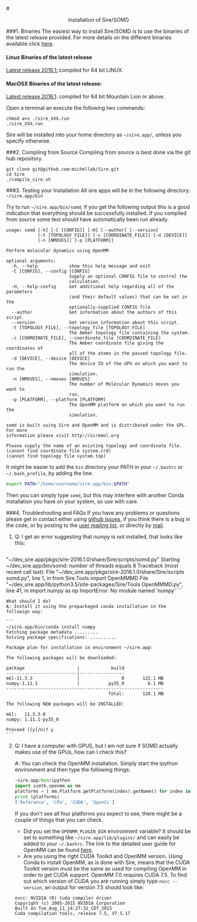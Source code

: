 #<center> Installation of Sire/SOMD</center>

###1. Binaries
The easiest way to install Sire/SOMD is to use the binaries of the latest release provided. For more details on the different binaries available click [here](../../pages/binaries.md).
#### Linux Binaries of the latest release
[Latest release 2016.1:](http://siremol.org/largefiles/sire_releases/download.php?name=sire_16_1_linux64.run) compiled for 64 bit LINUX.

#### MacOSX Binaries of the latest release:
[Latest release 2016.1](http://siremol.org/largefiles/sire_releases/download.php?name=sire_16_1_OSX_ML64.run): compiled for 64 bit Mountain Lion or above.

Open a terminal an execute the following two commands:

```
chmod a+x ./sire_XXX.run
./sire_XXX.run
```
Sire will be installed into your home directory as ```~/sire.app/```, unless you specify otherwise. 

###2. Compiling from Source
Compiling from source is best done via the git hub repository.

```
git clone git@github.com:michellab/Sire.git
cd Sire
./compile_sire.sh
```

###3. Testing your Installation
All sire apps will be in the following directory: `~/sire.app/bin`

Try to run `~/sire.app/bin/somd`, if you get the following output this is a good indication that everything should be successfully installed. If you compiled from source some test should have automatically been run already. 


```
usage: somd [-h] [-C [CONFIG]] [-H] [--author] [--version]
            [-t [TOPOLOGY_FILE]] [-c [COORDINATE_FILE]] [-d [DEVICE]]
            [-n [NMOVES]] [-p [PLATFORM]]

Perform molecular dynamics using OpenMM

optional arguments:
  -h, --help            show this help message and exit
  -C [CONFIG], --config [CONFIG]
                        Supply an optional CONFIG file to control the
                        calculation.
  -H, --help-config     Get additional help regarding all of the parameters
                        (and their default values) that can be set in the
                        optionally-supplied CONFIG file
  --author              Get information about the authors of this script.
  --version             Get version information about this script.
  -t [TOPOLOGY_FILE], --topology_file [TOPOLOGY_FILE]
                        The Amber topology file containing the system.
  -c [COORDINATE_FILE], --coordinate_file [COORDINATE_FILE]
                        The Amber coordinate file giving the coordinates of
                        all of the atoms in the passed topology file.
  -d [DEVICE], --device [DEVICE]
                        The device ID of the GPU on which you want to run the
                        simulation.
  -n [NMOVES], --nmoves [NMOVES]
                        The number of Molecular Dynamics moves you want to
                        run.
  -p [PLATFORM], --platform [PLATFORM]
                        The OpenMM platform on which you want to run the
                        simulation.

somd is built using Sire and OpenMM and is distributed under the GPL. For more
information please visit http://siremol.org

Please supply the name of an existing topology and coordinate file.
(cannot find coordinate file system.crd)
(cannot find topology file system.top)
```

It might be easier to add the `bin` directory your PATH in your `~/.bashrc` or `~/.bash_profile`, by adding the line:

```bash
export PATH="/home/username/sire.app/bin:$PATH"
``` 
Then you can simply type ```somd```, but this may interfere with another Conda installation you have on your system, so use with care. 

###4. Troubleshooting and FAQs
If you have any problems or questions please get in contact either using [github issues](https://github.com/michellab/Sire), if you think there is a bug in the code, or by posting to the [user mailing list](https://groups.google.com/forum/#!forum/sire-users), or directly by [mail]((mailto:chryswoods@gmail.com)).

1. Q: I get an error suggesting that numpy is not installed, that looks like this:

    ```python
"~/dev_sire.app/pkgs/sire-2016.1.0/share/Sire/scripts/somd.py" 
Starting ~/dev_sire.app/bin/somd: number of threads equals 8
Traceback (most recent call last):
File "~/dev_sire.app/pkgs/sire-2016.1.0/share/Sire/scripts somd.py", line 1, in <module> 
from Sire.Tools import OpenMMMD
File "~/dev_sire.app/lib/python3.5/site-packages/Sire/Tools OpenMMMD.py", line 41, in <module>
import numpy as np
ImportError: No module named 'numpy'
    ```
    
    
    What should I do?
    A: Install it using the prepackaged conda installation in the followign way:
   
    ```
    ~/sire.app/bin/conda install numpy
    Fetching package metadata .........
    Solving package specifications: ..........
   
    Package plan for installation in environment ~/sire.app:
    
    The following packages will be downloaded:
    
    package                    |            build
    ---------------------------|-----------------
    mkl-11.3.3                 |                0       122.1 MB
    numpy-1.11.1               |           py35_0         6.1 MB
    ------------------------------------------------------------
                                           Total:       128.1 MB
    
    The following NEW packages will be INSTALLED:
    
    mkl:   11.3.3-0     
    numpy: 1.11.1-py35_0
    
    Proceed ([y]/n)? y
    ```
   
2. Q: I have a computer with GPUS, but I am not sure if SOMD actually makes use of the GPUs, how can I check this?

     A: You can check the OpenMM installation. Simply start the ipython environment and then type the following things:
     
    ```python 
    ~sire.app/bin/ipython
    import simtk.openmm as mm
    platforms = [ mm.Platform.getPlatform(index).getName() for index in range(mm.Platform.getNumPlatforms()) ]
    print (platforms)
    ['Reference', 'CPU', 'CUDA', 'OpenCL']
    ```
    
    If you don't see all four platforms you expect to see, there might be a couple of things that you can check. 
   * Did you set the `OPENMM_PLUGIN_DIR` environment variable? It should be set to something like `~/sire.app/lib/plugins/` and can easily be added to your `~/.bashrc`. The link to the detailed user guide for OpenMM can be found [here](http://docs.openmm.org/7.0.0/userguide/index.html).
   * Are you using the right CUDA Toolkit and OpenMM version. Using Conda to install OpenMM, as is done with Sire, means that the CUDA Toolkit version must be the same as used for compiling OpenMM in order to get CUDA support. OpenMM 7.0 requires CUDA 7.5. To find out which version of CUDA you are running simply type `nvcc --version`, an output for version 7.5 should look like:
    
    
    ```
    nvcc: NVIDIA (R) Cuda compiler driver
    Copyright (c) 2005-2015 NVIDIA Corporation
    Built on Tue_Aug_11_14:27:32_CDT_2015
    Cuda compilation tools, release 7.5, V7.5.17
    ```
   

 